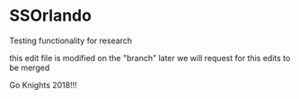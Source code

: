 # SSOrlando
Testing functionality for research

this edit file is modified on the "branch"
later we will request for this edits to be merged

Go Knights 2018!!!
